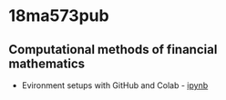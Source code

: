 # 18ma573pub
## Computational methods of financial mathematics

- Evironment setups with GitHub and Colab - [ipynb](src/first_notebook_v01.ipynb)
